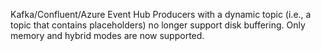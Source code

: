 Kafka/Confluent/Azure Event Hub Producers with a dynamic topic (i.e., a topic that contains placeholders) no longer support disk buffering.  Only memory and hybrid modes are now supported.
